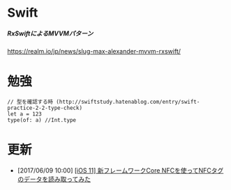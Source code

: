 # Swift
##### RxSwiftによるMVVMパターン
https://realm.io/jp/news/slug-max-alexander-mvvm-rxswift/

# 勉強
```
// 型を確認する時 (http://swiftstudy.hatenablog.com/entry/swift-practice-2-2-type-check)
let a = 123
type(of: a) //Int.type
```
# 更新
- [2017/06/09 10:00] [[iOS 11] 新フレームワークCore NFCを使ってNFCタグのデータを読み取ってみた](http://dev.classmethod.jp/smartphone/iphone/ios-11-core-nfc-intro/)
